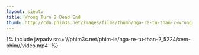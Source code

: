 ```yaml
---
layout: sieutv
title: Wrong Turn 2 Dead End
thumb: http://cdn.phim3s.net/images/films/thumb/nga-re-tu-than-2-wrong-turn-2-dead-end-2007.jpg
---
```

{% include jwpadv src='//phim3s.net/phim-le/nga-re-tu-than-2_5224/xem-phim//video.mp4' %}